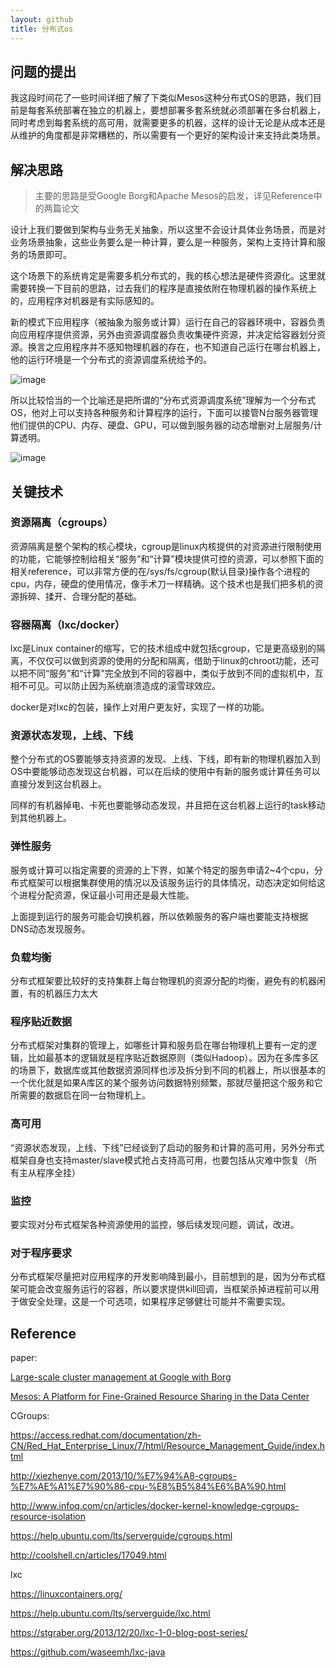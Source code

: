 ```yaml
---
layout: github
title: 分布式os
---
```


## 问题的提出

我这段时间花了一些时间详细了解了下类似Mesos这种分布式OS的思路，我们目前是每套系统部署在独立的机器上，要想部署多套系统就必须部署在多台机器上，同时考虑到每套系统的高可用，就需要更多的机器，这样的设计无论是从成本还是从维护的角度都是非常糟糕的，所以需要有一个更好的架构设计来支持此类场景。


## 解决思路

> 主要的思路是受Google Borg和Apache Mesos的启发，详见Reference中的两篇论文

设计上我们要做到架构与业务无关抽象，所以这里不会设计具体业务场景，而是对业务场景抽象，这些业务要么是一种计算，要么是一种服务，架构上支持计算和服务的场景即可。

这个场景下的系统肯定是需要多机分布式的，我的核心想法是硬件资源化。这里就需要转换一下目前的思路，过去我们的程序是直接依附在物理机器的操作系统上的，应用程序对机器是有实际感知的。

新的模式下应用程序（被抽象为服务或计算）运行在自己的容器环境中，容器负责向应用程序提供资源，另外由资源调度器负责收集硬件资源，并决定给容器划分资源。换言之应用程序并不感知物理机器的存在，也不知道自己运行在哪台机器上，他的运行环境是一个分布式的资源调度系统给予的。

![image](http://www.luolei.site/source/images/abs.jpg)

所以比较恰当的一个比喻还是把所谓的“分布式资源调度系统”理解为一个分布式OS，他对上可以支持各种服务和计算程序的运行，下面可以接管N台服务器管理他们提供的CPU、内存、硬盘、GPU，可以做到服务器的动态增删对上层服务/计算透明。

![image](http://www.luolei.site/source/images/walleos.jpg)


## 关键技术


### 资源隔离（cgroups）

资源隔离是整个架构的核心模块，cgroup是linux内核提供的对资源进行限制使用的功能，它能够控制给相关“服务”和“计算”模块提供可控的资源，可以参照下面的相关reference，可以非常方便的在/sys/fs/cgroup(默认目录)操作各个进程的cpu，内存，硬盘的使用情况，像手术刀一样精确。这个技术也是我们把多机的资源拆碎、揉开、合理分配的基础。


### 容器隔离（lxc/docker）

lxc是Linux container的缩写，它的技术组成中就包括cgroup，它是更高级别的隔离，不仅仅可以做到资源的使用的分配和隔离，借助于linux的chroot功能，还可以把不同“服务”和“计算”完全放到不同的容器中，类似于放到不同的虚拟机中，互相不可见。可以防止因为系统崩溃造成的滚雪球效应。

docker是对lxc的包装，操作上对用户更友好，实现了一样的功能。


### 资源状态发现，上线、下线

整个分布式的OS要能够支持资源的发现、上线、下线，即有新的物理机器加入到OS中要能够动态发现这台机器，可以在后续的使用中有新的服务或计算任务可以直接分发到这台机器上。

同样的有机器掉电、卡死也要能够动态发现，并且把在这台机器上运行的task移动到其他机器上。

### 弹性服务

服务或计算可以指定需要的资源的上下界，如某个特定的服务申请2~4个cpu，分布式框架可以根据集群使用的情况以及该服务运行的具体情况，动态决定如何给这个进程分配资源，保证最小可用还是最大性能。

上面提到运行的服务可能会切换机器，所以依赖服务的客户端也要能支持根据DNS动态发现服务。

### 负载均衡

分布式框架要比较好的支持集群上每台物理机的资源分配的均衡，避免有的机器闲置，有的机器压力太大

### 程序贴近数据

分布式框架对集群的管理上，如哪些计算和服务启在哪台物理机上要有一定的逻辑，比如最基本的逻辑就是程序贴近数据原则（类似Hadoop）。因为在多库多区的场景下，数据库或其他数据资源同样也涉及拆分到不同的机器上，所以很基本的一个优化就是如果A库区的某个服务访问数据特别频繁，那就尽量把这个服务和它所需要的数据启在同一台物理机上。

### 高可用

“资源状态发现，上线、下线”已经谈到了启动的服务和计算的高可用，另外分布式框架自身也支持master/slave模式抢占支持高可用，也要包括从灾难中恢复（所有主从程序全挂）

### 监控

要实现对分布式框架各种资源使用的监控，够后续发现问题，调试，改进。

### 对于程序要求

分布式框架尽量把对应用程序的开发影响降到最小，目前想到的是，因为分布式框架可能会改变服务运行的容器，所以要求提供kill回调，当框架杀掉进程前可以用于做安全处理，这是一个可选项，如果程序足够健壮可能并不需要实现。




## Reference

paper:

[Large-scale cluster management at Google with Borg](http://dl.acm.org/ft_gateway.cfm?id=2741964&type=pdf)

[Mesos: A Platform for Fine-Grained Resource Sharing in the Data Center](http://static.usenix.org/events/nsdi11/tech/full_papers/Hindman_new.pdf)


CGroups:

https://access.redhat.com/documentation/zh-CN/Red_Hat_Enterprise_Linux/7/html/Resource_Management_Guide/index.html

http://xiezhenye.com/2013/10/%E7%94%A8-cgroups-%E7%AE%A1%E7%90%86-cpu-%E8%B5%84%E6%BA%90.html

http://www.infoq.com/cn/articles/docker-kernel-knowledge-cgroups-resource-isolation


https://help.ubuntu.com/lts/serverguide/cgroups.html

http://coolshell.cn/articles/17049.html



lxc

https://linuxcontainers.org/

https://help.ubuntu.com/lts/serverguide/lxc.html

https://stgraber.org/2013/12/20/lxc-1-0-blog-post-series/

https://github.com/waseemh/lxc-java


